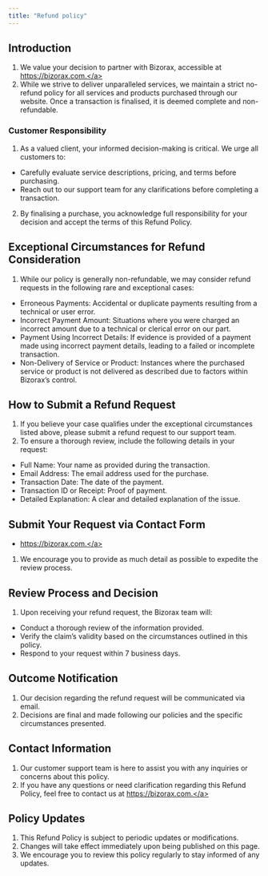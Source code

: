 ```yaml
---
title: "Refund policy"
---
```



## Introduction

1. We value your decision to partner with Bizorax, accessible at <a href="https://bizorax.com.">https://bizorax.com.</a>
2. While we strive to deliver unparalleled services, we maintain a strict no-refund policy for all services and products purchased through our website. Once a transaction is finalised, it is deemed complete and non-refundable.

### Customer Responsibility

1. As a valued client, your informed decision-making is critical. We urge all customers to:

- Carefully evaluate service descriptions, pricing, and terms before purchasing.
- Reach out to our support team for any clarifications before completing a transaction.

2. By finalising a purchase, you acknowledge full responsibility for your decision and accept the terms of this Refund Policy.

## Exceptional Circumstances for Refund Consideration

1. While our policy is generally non-refundable, we may consider refund requests in the following rare and exceptional cases:

- Erroneous Payments: Accidental or duplicate payments resulting from a technical or user error.
- Incorrect Payment Amount: Situations where you were charged an incorrect amount due to a technical or clerical error on our part.
- Payment Using Incorrect Details: If evidence is provided of a payment made using incorrect payment details, leading to a failed or incomplete transaction.
- Non-Delivery of Service or Product: Instances where the purchased service or product is not delivered as described due to factors within Bizorax’s control.

## How to Submit a Refund Request

1. If you believe your case qualifies under the exceptional circumstances listed above, please submit a refund request to our support team.
2. To ensure a thorough review, include the following details in your request:

- Full Name: Your name as provided during the transaction.
- Email Address: The email address used for the purchase.
- Transaction Date: The date of the payment.
- Transaction ID or Receipt: Proof of payment.
- Detailed Explanation: A clear and detailed explanation of the issue.

## Submit Your Request via Contact Form

- <a href="https://bizorax.com.">https://bizorax.com.</a>

1. We encourage you to provide as much detail as possible to expedite the review process.

## Review Process and Decision

1. Upon receiving your refund request, the Bizorax team will:

- Conduct a thorough review of the information provided.
- Verify the claim’s validity based on the circumstances outlined in this policy.
- Respond to your request within 7 business days.

## Outcome Notification

1. Our decision regarding the refund request will be communicated via email.
2. Decisions are final and made following our policies and the specific circumstances presented.

## Contact Information

1. Our customer support team is here to assist you with any inquiries or concerns about this policy.
2. If you have any questions or need clarification regarding this Refund Policy, feel free to contact us at <a href="https://bizorax.com.">https://bizorax.com.</a>

## Policy Updates

1. This Refund Policy is subject to periodic updates or modifications.
2. Changes will take effect immediately upon being published on this page.
3. We encourage you to review this policy regularly to stay informed of any updates.